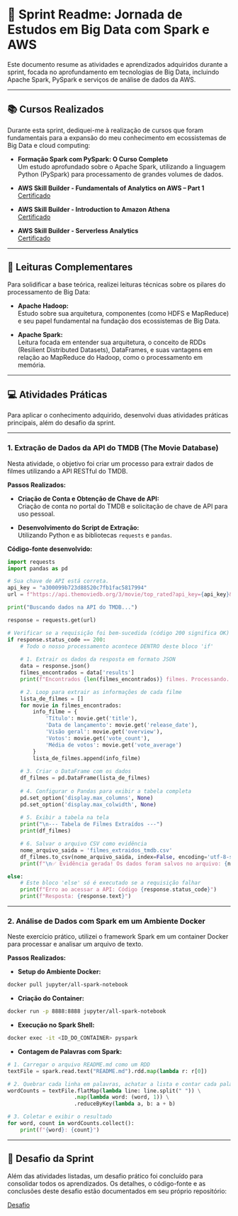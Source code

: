 # 📝 Sprint Readme: Jornada de Estudos em Big Data com Spark e AWS

Este documento resume as atividades e aprendizados adquiridos durante a sprint, focada no aprofundamento em tecnologias de Big Data, incluindo Apache Spark, PySpark e serviços de análise de dados da AWS.

---

## 📚 Cursos Realizados

Durante esta sprint, dediquei-me à realização de cursos que foram fundamentais para a expansão do meu conhecimento em ecossistemas de Big Data e cloud computing:

- **Formação Spark com PySpark: O Curso Completo**  
  Um estudo aprofundado sobre o Apache Spark, utilizando a linguagem Python (PySpark) para processamento de grandes volumes de dados.

- **AWS Skill Builder - Fundamentals of Analytics on AWS – Part 1**<br>
  [Certificado](./certificados/certificado-AWS-Fundamentals-of-Analytics.pdf)

- **AWS Skill Builder - Introduction to Amazon Athena**  
  [Certificado](./certificados/certificado-AWS-Introduction-to-Amazon-Athena.pdf)

- **AWS Skill Builder - Serverless Analytics**  
  [Certificado](./certificados/certificado-AWS-Serverless-Analytics.pdf)

---

## 📖 Leituras Complementares

Para solidificar a base teórica, realizei leituras técnicas sobre os pilares do processamento de Big Data:

- **Apache Hadoop:**  
  Estudo sobre sua arquitetura, componentes (como HDFS e MapReduce) e seu papel fundamental na fundação dos ecossistemas de Big Data.

- **Apache Spark:**  
  Leitura focada em entender sua arquitetura, o conceito de RDDs (Resilient Distributed Datasets), DataFrames, e suas vantagens em relação ao MapReduce do Hadoop, como o processamento em memória.

---

## 💻 Atividades Práticas

Para aplicar o conhecimento adquirido, desenvolvi duas atividades práticas principais, além do desafio da sprint.

---

### 1. Extração de Dados da API do TMDB (The Movie Database)

Nesta atividade, o objetivo foi criar um processo para extrair dados de filmes utilizando a API RESTful do TMDB.

**Passos Realizados:**

- **Criação de Conta e Obtenção de Chave de API:**  
  Criação de conta no portal do TMDB e solicitação de chave de API para uso pessoal.

- **Desenvolvimento do Script de Extração:**  
  Utilizando Python e as bibliotecas `requests` e `pandas`.

**Código-fonte desenvolvido:**

```python
import requests
import pandas as pd

# Sua chave de API está correta.
api_key = "a300099b723d88520c7fb1fac5817994"
url = f"https://api.themoviedb.org/3/movie/top_rated?api_key={api_key}&language=pt-BR"

print("Buscando dados na API do TMDB...")

response = requests.get(url)

# Verificar se a requisição foi bem-sucedida (código 200 significa OK)
if response.status_code == 200:
    # Todo o nosso processamento acontece DENTRO deste bloco 'if'
    
    # 1. Extrair os dados da resposta em formato JSON
    data = response.json()
    filmes_encontrados = data['results']
    print(f"Encontrados {len(filmes_encontrados)} filmes. Processando...")

    # 2. Loop para extrair as informações de cada filme
    lista_de_filmes = []
    for movie in filmes_encontrados:
        info_filme = {
            'Título': movie.get('title'),
            'Data de lançamento': movie.get('release_date'),
            'Visão geral': movie.get('overview'),
            'Votos': movie.get('vote_count'),
            'Média de votos': movie.get('vote_average')
        }
        lista_de_filmes.append(info_filme)
    
    # 3. Criar o DataFrame com os dados
    df_filmes = pd.DataFrame(lista_de_filmes)
    
    # 4. Configurar o Pandas para exibir a tabela completa
    pd.set_option('display.max_columns', None)
    pd.set_option('display.max_colwidth', None)
    
    # 5. Exibir a tabela na tela
    print("\n--- Tabela de Filmes Extraídos ---")
    print(df_filmes)

    # 6. Salvar o arquivo CSV como evidência
    nome_arquivo_saida = 'filmes_extraidos_tmdb.csv'
    df_filmes.to_csv(nome_arquivo_saida, index=False, encoding='utf-8-sig')
    print(f"\n✅ Evidência gerada! Os dados foram salvos no arquivo: {nome_arquivo_saida}")

else:
    # Este bloco 'else' só é executado se a requisição falhar
    print(f"Erro ao acessar a API: Código {response.status_code}")
    print(f"Resposta: {response.text}")
```

---

### 2. Análise de Dados com Spark em um Ambiente Docker

Neste exercício prático, utilizei o framework Spark em um container Docker para processar e analisar um arquivo de texto.

**Passos Realizados:**

- **Setup do Ambiente Docker:**

```bash
docker pull jupyter/all-spark-notebook
```

- **Criação do Container:**

```bash
docker run -p 8888:8888 jupyter/all-spark-notebook
```

- **Execução no Spark Shell:**

```bash
docker exec -it <ID_DO_CONTAINER> pyspark
```

- **Contagem de Palavras com Spark:**

```python
# 1. Carregar o arquivo README.md como um RDD
textFile = spark.read.text("README.md").rdd.map(lambda r: r[0])

# 2. Quebrar cada linha em palavras, achatar a lista e contar cada palavra
wordCounts = textFile.flatMap(lambda line: line.split(" ")) \
                     .map(lambda word: (word, 1)) \
                     .reduceByKey(lambda a, b: a + b)

# 3. Coletar e exibir o resultado
for word, count in wordCounts.collect():
    print(f"{word}: {count}")
```

---

## 🚀 Desafio da Sprint

Além das atividades listadas, um desafio prático foi concluído para consolidar todos os aprendizados. Os detalhes, o código-fonte e as conclusões deste desafio estão documentados em seu próprio repositório:

[Desafio](./desafio)
